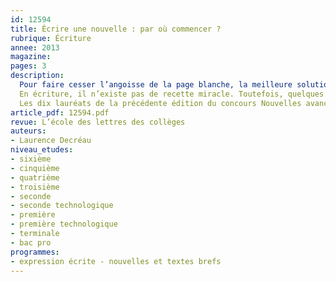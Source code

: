 ```yaml
---
id: 12594
title: Écrire une nouvelle : par où commencer ?
rubrique: Écriture
annee: 2013
magazine: 
pages: 3
description: 
  Pour faire cesser l’angoisse de la page blanche, la meilleure solution est encore d’écrire les premiers mots… Mais l’enjeu n’est pas mince : un début un peu mou, un tantinet confus, et vous perdrez votre lecteur, d’emblée mal disposé.
  En écriture, il n’existe pas de recette miracle. Toutefois, quelques réflexions de bon sens permettent d’éviter bien des erreurs. Comment gagner l’attention de votre lecteur, comment susciter en lui, dès les premières phrases, l’envie de continuer ? En lui donnant l’illusion de la réalité ; en piquant sa curiosité. Mentir-vrai et « captatio benevolentiae »…
  Les dix lauréats de la précédente édition du concours Nouvelles avancées se sont posé les mêmes questions. Ils les ont résolues chacun à sa façon. Leurs histoires ne se ressemblent pas, et leurs incipit encore moins, vous pourrez le constater. Pourtant, ces dix auteurs ont en commun d’avoir su happer leur lecteur dès les premières lignes. En jouant – délibérément ou pas – sur des procédés aisés à identifier. Voici les débuts de ces dix histoires. Pourquoi, comment captivent-ils le lecteur ?
article_pdf: 12594.pdf
revue: L’école des lettres des collèges
auteurs:
- Laurence Decréau
niveau_etudes:
- sixième
- cinquième
- quatrième
- troisième
- seconde
- seconde technologique
- première
- première technologique
- terminale
- bac pro
programmes:
- expression écrite - nouvelles et textes brefs
---
```

